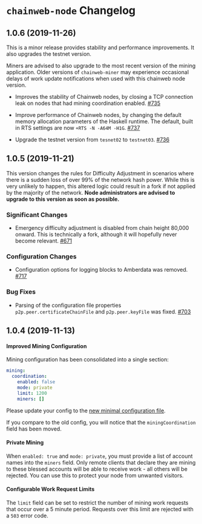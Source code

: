 # `chainweb-node` Changelog

## 1.0.6 (2019-11-26)

This is a minor release provides stability and performance improvements. It also
upgrades the testnet version.

Miners are advised to also upgrade to the most recent version of the mining
application. Older versions of `chainweb-miner` may experience occasional delays
of work update notifications when used with this chainweb node version.

* Improves the stability of Chainweb nodes, by closing a TCP connection leak on
  nodes that had mining coordination enabled.
  [#735](https://github.com/kadena-io/chainweb-node/pull/735)

* Improve performance of Chainweb nodes, by changing the default memory
  allocation parameters of the Haskell runtime. The default, built in RTS
  settings are now `+RTS -N -A64M -H1G`.
  [#737](https://github.com/kadena-io/chainweb-node/pull/737)

* Upgrade the testnet version from `tesnet02` to `testnet03`.
 [#736](https://github.com/kadena-io/chainweb-node/pull/736)


## 1.0.5 (2019-11-21)

This version changes the rules for Difficulty Adjustment in scenarios where
there is a sudden loss of over 99% of the network hash power. While this is very
unlikely to happen, this altered logic could result in a fork if not applied by
the majority of the network. **Node administrators are advised to upgrade to
this version as soon as possible.**

### Significant Changes

- Emergency difficulty adjustment is disabled from chain height 80,000 onward.
  This is technically a fork, although it will hopefully never become relevant.
  [#671](https://github.com/kadena-io/chainweb-node/pull/671)

### Configuration Changes

- Configuration options for logging blocks to Amberdata was removed.
  [#717](https://github.com/kadena-io/chainweb-node/pull/717)

### Bug Fixes

- Parsing of the configuration file properties `p2p.peer.certificateChainFile`
  and `p2p.peer.keyFile` was fixed.
  [#703](https://github.com/kadena-io/chainweb-node/pull/703)

## 1.0.4 (2019-11-13)

#### Improved Mining Configuration

Mining configuration has been consolidated into a single section:

```yaml
mining:
  coordination:
    enabled: false
    mode: private
    limit: 1200
    miners: []
```

Please update your config to the [new minimal configuration file](./minimal-config.yaml).

If you compare to the old config, you will notice that the `miningCoordination`
field has been moved.

#### Private Mining

When `enabled: true` and `mode: private`, you must provide a list of account
names into the `miners` field. Only remote clients that declare they are mining
to these blessed accounts will be able to receive work - all others will be
rejected. You can use this to protect your node from unwanted visitors.

#### Configurable Work Request Limits

The `limit` field can be set to restrict the number of mining work requests that
occur over a 5 minute period. Requests over this limit are rejected with a `503`
error code.
